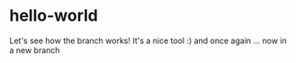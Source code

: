 # hello-world

Let's see how the branch works!
It's a nice tool :)
and once again ... 
now in a new branch
